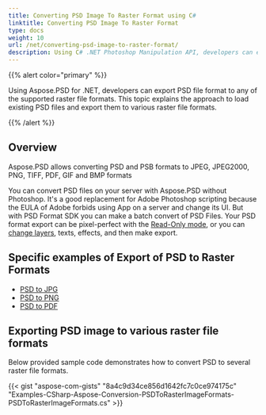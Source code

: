 ```yaml
---
title: Converting PSD Image To Raster Format using C#
linktitle: Converting PSD Image To Raster Format
type: docs
weight: 10
url: /net/converting-psd-image-to-raster-format/
description: Using C# .NET Photoshop Manipulation API, developers can export PSD and PSB formats to JPEG, JPEG2000, PNG, TIFF, PDF, GIF and BMP formats.
---
```


{{% alert color="primary" %}} 

Using Aspose.PSD for .NET, developers can export PSD file format to any of the supported raster file formats. This topic explains the approach to load existing PSD files and export them to various raster file formats.

{{% /alert %}} 
## **Overview**
Aspose.PSD allows converting PSD and PSB formats to JPEG, JPEG2000, PNG, TIFF, PDF, GIF and BMP formats

You can convert PSD files on your server with Aspose.PSD without Photoshop. It's a good replacement for Adobe Photoshop scripting because the EULA of Adobe forbids using App on a server and change its UI. But with PSD Format SDK you can make a batch convert of PSD Files. Your PSD format export can be pixel-perfect with the [Read-Only mode](https://reference.aspose.com/psd/net/aspose.psd.imageloadoptions/psdloadoptions/properties/readonlymode), or you can [change layers](/psd/net/manipulating-adobe-photoshop-formats/), texts, effects, and then make export.
## **Specific examples of Export of PSD to Raster Formats**
- [PSD to JPG](/psd/net/psd-to-jpg/)
- [PSD to PNG](/psd/net/psd-to-png/)
- [PSD to PDF](/psd/net/psd-to-pdf/)
## **Exporting PSD image to various raster file formats**
Below provided sample code demonstrates how to convert PSD to several raster file formats.



{{< gist "aspose-com-gists" "8a4c9d34ce856d1642fc7c0ce974175c" "Examples-CSharp-Aspose-Conversion-PSDToRasterImageFormats-PSDToRasterImageFormats.cs" >}}




